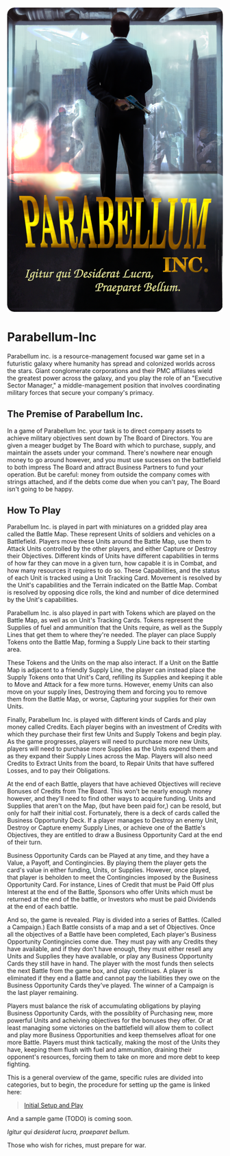 ![Parabellum Splash Page](ImageAssets/PBCoverCardBack.png "Parabellum Inc.")

# Parabellum-Inc
Parabellum inc. is a resource-management focused war game set in a futuristic galaxy where humanity has spread and colonized worlds across the stars. Giant conglomerate corporations and their PMC affiliates wield the greatest power across the galaxy, and you play the role of an "Executive Sector Manager," a middle-management position that involves coordinating military forces that secure your company's primacy.

## The Premise of Parabellum Inc.

In a game of Parabellum Inc. your task is to direct company assets to achieve military objectives sent down by The Board of Directors.  You are given a meager budget by The Board with which to purchase, supply, and maintain the assets under your command.  There's nowhere near enough money to go around however, and you must use sucesses on the battlefield to both impress The Board and attract Business Partners to fund your operation.  But be careful: money from outside the company comes with strings attached, and if the debts come due when you can't pay, The Board isn't going to be happy.

## How To Play

Parabellum Inc. is played in part with miniatures on a gridded play area called the Battle Map. These represent Units of soldiers and vehicles on a Battlefield. Players move these Units around the Battle Map, use them to Attack Units controlled by the other players, and either Capture or Destroy their Objectives.  Different kinds of Units have different capabilities in terms of how far they can move in a given turn, how capable it is in Combat, and how many resources it requires to do so.  These Capabilities, and the status of each Unit is tracked using a Unit Tracking Card.  Movement is resolved by the Unit's capabilities and the Terrain indicated on the Battle Map.  Combat is resolved by opposing dice rolls, the kind and number of dice determined by the Unit's capabilities.  

Parabellum Inc. is also played in part with Tokens which are played on the Battle Map, as well as on Unit's Tracking Cards.  Tokens represent the Supplies of fuel and ammunition that the Units require, as well as the Supply Lines that get them to where they're needed. The player can place Supply Tokens onto the Battle Map, forming a Supply Line back to their starting area.  

These Tokens and the Units on the map also interact. If a Unit on the Battle Map is adjacent to a friendly Supply Line, the player can instead place the Supply Tokens onto that Unit's Card, refilling its Supplies and keeping it able to Move and Attack for a few more turns.  However, enemy Units can also move on your supply lines, Destroying them and forcing you to remove them from the Battle Map, or worse, Capturing your supplies for their own Units.

Finally, Parabellum Inc. is played with different kinds of Cards and play money called Credits.  Each player begins with an investment of Credits with which they purchase their first few Units and Supply Tokens and begin play.  As the game progresses, players will need to purchase more new Units, players will need to purchase more Supplies as the Units expend them and as they expand their Supply Lines across the Map.  Players will also need Credits to Extract Units from the board, to Repair Units that have suffered Losses, and to pay their Obligations.

At the end of each Battle, players that have achieved Objectives will recieve Bonuses of Credits from The Board.  This won't be nearly enough money however, and they'll need to find other ways to acquire funding.  Units and Supplies that aren't on the Map, (but have been paid for,) can be resold, but only for half their initial cost. Fortunately, there is a deck of cards called the Business Opportunity Deck.  If a player manages to Destroy an enemy Unit, Destroy or Capture enemy Supply Lines, or achieve one of the Battle's Objectives, they are entitled to draw a Business Opportunity Card at the end of their turn.  

Business Opportunity Cards can be Played at any time, and they have a Value, a Payoff, and Contingincies.  By playing them the player gets the card's value in either funding, Units, or Supplies.  However, once played, that player is beholden to meet the Contingincies imposed by the Business Opportunity Card.  For instance, Lines of Credit that must be Paid Off plus Interest at the end of the Battle, Sponsors who offer Units which must be returned at the end of the battle, or Investors who must be paid Dividends at the end of each battle.

And so, the game is revealed.  Play is divided into a series of Battles. (Called a Campaign.)  Each Battle consists of a map and a set of Objectives.  Once all the objectives of a Battle have been completed, Each player's Business Opportunity Contingincies come due.  They must pay with any Credits they have available, and if they don't have enough, they must either resell any Units and Supplies they have available, or play any Business Opportunity Cards they still have in hand.  The player with the most funds then selects the next Battle from the game box, and play continues.  A player is eliminated if they end a Battle and cannot pay the liabilities they owe on the Business Opportunity Cards they've played. The winner of a Campaign is the last player remaining.

Players must balance the risk of accumulating obligations by playing Business Opportunity Cards, with the possiblity of Purchasing new, more powerful Units and acheiving objectives for the bonuses they offer.  Or at least managing some victories on the battlefield will allow them to collect and play more Business Opportunities and keep themselves afloat for one more Battle.  Players must think tactically, making the most of the Units they have, keeping them flush with fuel and ammunition, draining their opponent's resources, forcing them to take on more and more debt to keep fighting.  

This is a general overview of the game, specific rules are divided into categories, but to begin, the procedure for setting up the game is linked here:

> [Initial Setup and Play](./Gameplay/Campaign/TurnStructure/InitialSetup.md)

And a sample game (TODO) is coming soon.

*Igitur qui desiderat lucra, praeparet bellum.*

Those who wish for riches, must prepare for war.
